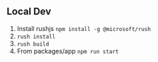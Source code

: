 ## Local Dev

1. Install rushjs `npm install -g @microsoft/rush`
2. `rush install`
3. `rush build`
4. From packages/app `npm run start`
